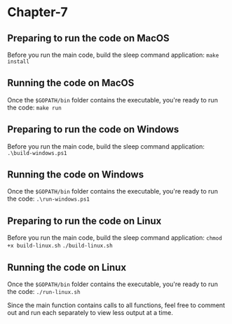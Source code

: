# Chapter-7

## Preparing to run the code on MacOS
Before you run the main code, build the sleep command application:
`make install`

## Running the code on MacOS
Once the `$GOPATH/bin` folder contains the executable, you're ready to run the code:
`make run`

## Preparing to run the code on Windows
Before you run the main code, build the sleep command application:
`.\build-windows.ps1`

## Running the code on Windows
Once the `$GOPATH/bin` folder contains the executable, you're ready to run the code:
`.\run-windows.ps1`

## Preparing to run the code on Linux
Before you run the main code, build the sleep command application:
`chmod +x build-linux.sh`
`./build-linux.sh`

## Running the code on Linux
Once the `$GOPATH/bin` folder contains the executable, you're ready to run the code:
`./run-linux.sh`


Since the main function contains calls to all functions, feel free to comment out and run each separately to view less output at a time.